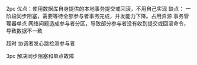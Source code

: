 


2pc
优点：使用数据库自身提供的本地事务提交或回滚，不用自己实现
缺点：
一阶段同步阻塞，需要等待全部参与者事务完成，并发能力下降。占用资源
事务管理器单点
网络问题造成参与者分区，导致部分参与者没有收到提交或回滚命令，导致数据不一致

超时
协调者发心跳检测参与者


3pc
解决同步阻塞和单点故障

